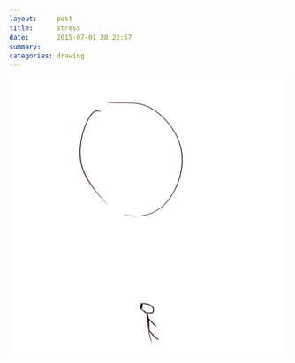 ```yaml
---
layout:     post
title:      stress
date:       2015-07-01 20:22:57
summary:    
categories: drawing
---
```

![stress](/images/blog/stress.png "I was really stressed when acknowledging that July is coming.")